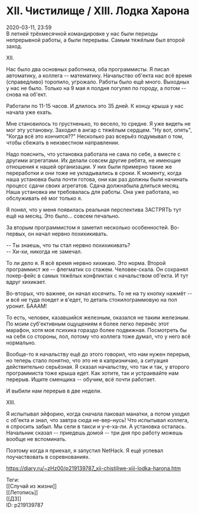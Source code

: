 XII. Чистилище / XIII. Лодка Харона
====================================

   
 2020-03-11, 23:59   
  В летней трёхмесячной командировке у нас были периоды непрерывной работы, а были перерывы. Самым тяжёлым был второй заход.   
   
 XII.   
   
 Нас было два основных работника, оба программисты. Я писал автоматику, а коллега -- математику. Начальство об'екта нас всё время (справедливо) торопило, угрожало. Работы было ещё много. Выходных у нас не было. Только на 9 мая я полдня погулял по городу, а потом -- снова на об'ект.   
   
 Работали по 11-15 часов. И длилось это 35 дней. К концу крыша у нас начала уже ехать.   
   
 Мне становилось то грустненько, то весело, то средне. Я уже видеть не мог эту установку. Заходил в ангар с тяжёлым сердцем. "Ну вот, опять", "Когда всё это кончится??" Несколько раз всерьёз подумывал о том, чтобы сбежать в неизвестном направлении.   
   
 Надо пояснить, что установка работала не сама по себе, а вместе с другими агрегатами. Их делали совсем другие ребята, не имеющие отношения к нашей организации. У них были примерно такие же переработки и они тоже не укладывались в сроки. К моменту, когда наша установка была почти готова, они как раз должны были начинать процесс сдачи своих агрегатов. Сдача должнабыла длиться месяц. Наша установка им требовалась для работы. Она уже работала, но обслуживать её мог только я.   
   
 Я понял, что у меня появилась реальная перспектива ЗАСТРЯТЬ тут ещё на месяц. Это было... совсем печально.   
   
 За вторым программистом я заметил несколько особенностей. Во-первых, он начал нервно похихикивать.   
   
 -- Ты знаешь, что ты стал нервно похихикивать?   
 -- Хи-хи, никогда не замечал.   
   
 То ли дело я. Я всё время нервно хихикаю. Это норма. Второй программист же -- флегматик со стажем. Человек-скала. Он сохранял покер-фейс в самых тяжёлых конфликтах с начальством об'екта. И тут вдруг хихикает.   
   
 Во-вторых, что важнее, он начал косячить. То не на ту кнопку нажмёт -- и всё не туда поедет и в'едет, то деталь стокилограммовую на пол уронит. БАААМ!   
   
 То есть, человек, казавшийся железным, оказался не таким железным. По моим суб'ективным ощущениям я более легко перенёс этот марафон, хотя моя психика гораздо более подвижная.  Посмотреть бы на себя со стороны, лол, потому что коллега тоже думал, что у него всё нормально.    
   
 Вообще-то я начальству ещё до этого говорил, что нам нужен перерыв, но теперь стало понятно, что это не я капризничаю, а ситуация действительно серьёзная. Я сказал начальству, что так и так, у второго программиста тоже крыша едет. Как хотите, так и устраивайте нам перерыв. Ищите сменщика -- обучим, всё почти работает.   
   
 И выбили нам перерыв в две недели.   
   
 XIII.   
   
 Я испытывал эйфорию, когда сначала паковал манатки, а потом уходил с об'екта и знал, что завтра сюда не-вер-нусь! Что испытывал коллега, я спросить забыл. Мы сели в такси и у-е-ха-ли. А установка осталась. Начальник сказал -- приедешь домой -- три дня про работу можешь вообще не вспоминать.   
   
 Поэтому когда я приехал, я запустил NetHack. Я ещё успевал поучаствовать в соревнованиях.   
    
 <https://diary.ru/~zHz00/p219139787_xii-chistiliwe-xiii-lodka-harona.htm>   
   
 Теги:   
 [[Случай из жизни]]   
 [[Летопись]]   
 [[ДЗ]]   
 ID: p219139787
